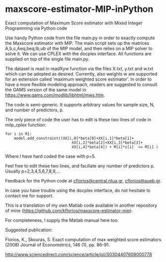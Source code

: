 # maxscore-estimator-MIP-inPython

Exact computation of Maximum Score estimator with Mixed Integer Programming via Python code 

Use handy Python code from the file main.py in order to exactly compute the Maxscore estimator with MIP. 
The main script sets up the matrices A,b,c,Aeq,beq,lb,ub of the MIP model, and then relies on a MIP solver to solve it.
We can use CPLEX with the docplex interface. All functions are supplied on top of the single file main.py. 

The dataset is read in readXyw function via the files X.txt, y.txt and w.txt which can be adopted as desired.
Currently, also weights w are supported for an extension called 'maximum weighted score estimator'.
In order to have a more flexible modeling approach, readers are suggested to consult the GAMS version
of the same model in https://www.gams.com/modlib/libhtml/mws.htm.

The code is semi-generic. It supports arbitrary values for sample size, N, and number of predictors, p.

The only piece of code the user has to edit is these two lines of code in milp_cplex function:

    for i in R1:
        model.add_constraint((XX[i,0]*beta[0]+XX[i,1]*beta[1]+
                                  XX[i,2]*beta[2]+XX[i,3]*beta[3]+
                                  XX[i,4]*beta[4]) + M[i]*z[i]  <= M[i] )

Where I have hard coded the case with p=5.

Feel free to edit these two lines, and faciliate any number of predictors p. Usually p=2,3,4,5,6,7,8,9,...

Feedback for the Python code at cflorios@central.ntua.gr, cflorios@aueb.gr.

In case you have trouble using the docplex interface, do not hesitate to contact me for support.

This is a translation of my own Matlab code available in another repository of mine (https://github.com/kflorios/maxscore-estimator-mip).

For completeness, I supply the Matlab manual here too.

Suggested publication:  

Florios, K., Skouras, S. 
Exact computation of max weighted score estimators
(2008) Journal of Econometrics, 146 (1), pp. 86-91.

http://www.sciencedirect.com/science/article/pii/S0304407608000778 
